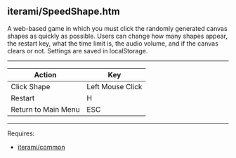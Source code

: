 iterami/SpeedShape.htm
----------------------

A web-based game in which you must click the randomly generated canvas shapes as quickly as possible. Users can change how many shapes appear, the restart key, what the time limit is, the audio volume, and if the canvas clears or not. Settings are saved in localStorage.

---

Action              | Key
--------------------|-----------------
Click Shape         | Left Mouse Click
Restart             | H
Return to Main Menu | ESC

---

Requires:
* [iterami/common](https://github.com/iterami/common)
